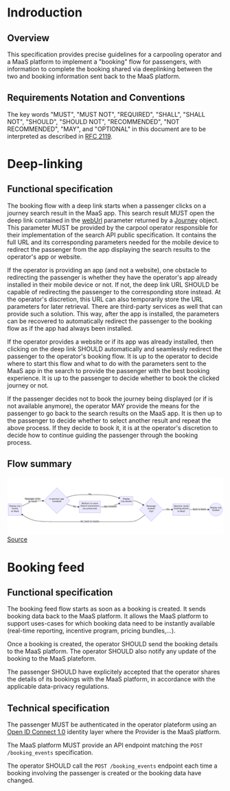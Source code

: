 # Indroduction

## Overview

This specification provides precise guidelines for a carpooling operator and a MaaS platform to implement a "booking" flow for passengers, with information to complete the booking shared via deeplinking between the two and booking information sent back to the MaaS platform.

## Requirements Notation and Conventions

The key words "MUST", "MUST NOT", "REQUIRED", "SHALL", "SHALL NOT", "SHOULD", "SHOULD NOT", "RECOMMENDED", "NOT RECOMMENDED", "MAY", and "OPTIONAL" in this document are to be interpreted as described in [RFC 2119](http://tools.ietf.org/html/rfc2119).

# Deep-linking

## Functional specification

The booking flow with a deep link starts when a passenger clicks on a journey search result in the MaaS app. This search result MUST open the deep link contained in the [webUrl](https://github.com/fabmob/standard-covoiturage/pull/2/files#diff-c722233128f788ea06650bffef56e418732898441b4e2199997c40e9070e3345R269) parameter returned by a [Journey](https://github.com/fabmob/standard-covoiturage/pull/2/files#diff-c722233128f788ea06650bffef56e418732898441b4e2199997c40e9070e3345R220) object. This parameter MUST be provided by the carpool operator responsible for their implementation of the search API public specification. It contains the full URL and its corresponding parameters needed for the mobile device to redirect the passenger from the app displaying the search results to the operator's app or website.

If the operator is providing an app (and not a website), one obstacle to redirecting the passenger is whether they have the operator's app already installed in their mobile device or not. If not, the deep link URL SHOULD be capable of redirecting the passenger to the corresponding store instead. At the operator's discretion, this URL can also temporarily store the URL parameters for later retrieval. There are third-party services as well that can provide such a solution. This way, after the app is installed, the parameters can be recovered to automatically redirect the passenger to the booking flow as if the app had always been installed.

If the operator provides a website or if its app was already installed, then clicking on the deep link SHOULD automatically and seamlessly redirect the passenger to the operator's booking flow. It is up to the operator to decide where to start this flow and what to do with the parameters sent to the MaaS app in the search to provide the passenger with the best booking experience. It is up to the passenger to decide whether to book the clicked journey or not.

If the passenger decides not to book the journey being displayed (or if is not available anymore), the operator MAY provide the means for the passenger to go back to the search results on the MaaS app. It is then up to the passenger to decide whether to select another result and repeat the above process. If they decide to book it, it is at the operator's discretion to decide how to continue guiding the passenger through the booking process.

## Flow summary

<img src="booking-flow.png"
     alt="Booking Flow"
     style="width: 800px" />
[Source](https://mermaid-js.github.io/mermaid-live-editor/edit#pako:eNpdkVFrwjAUhf_KJU8Kur2X4VDUMdzc0Kdh9nBtrhpsk5CkG9L635e0jcj6FJpzz3fOTc1yLYhl7FDo3_yE1sPbhisI33Q3l84UeAFvpXna24klVxXexaNW8I64_YbxeNJ8onOkjmQhL2R-ToJO3sCsfnWgDVn02gIaA0HwOJHKeSwKEs_XDjhrzb7INTC__7PWDax2nG1ISEu5B6_BBSuKnMGW0OYnMGixJE-2paMlMIFP9ofEkLPvzm_V-k1Dghs8sFLPOBirgiCPsnD90DwOwaK-tYy6vdZnEmkiNVjA-CEAOFvrEewxP8eo_dY4a2B6L4Ou6nL3kVYT7IVL7lIdU5AWo7uFdw7L3mHWM-JVAy-Dwf8n63IOh1yxESvJlihFeO062nDmT1QSZ1k4CjpgiMkZV9cgrYxATwshQy6WHbBwNGJYeb29qJxl3laURHOJx7D7XnX9Az1byBY)

# Booking feed

## Functional specification

The booking feed flow starts as soon as a booking is created. It sends booking data back to the MaaS platform. It allows the MaaS platform to support uses-cases for which booking data need to be instantly available (real-time reporting, incentive program, pricing bundles,...).

Once a booking is created, the operator SHOULD send the booking details to the MaaS platform. The operator SHOULD also notify any update of the booking to the MaaS plateform.

The passenger SHOULD have explicitely accepted that the operator shares the details of its bookings with the MaaS platform, in accordance with the applicable data-privacy regulations.

## Technical specification

The passenger MUST be authenticated in the operator plateform using an [Open ID Connect 1.0](https://openid.net/specs/openid-connect-core-1_0.html) identity layer where the Provider is the MaaS platform.

The MaaS platform MUST provide an API endpoint matching the `POST /booking_events` specification.

The operator SHOULD call the `POST /booking_events` endpoint each time a booking involving the passenger is created or the booking data have changed.
